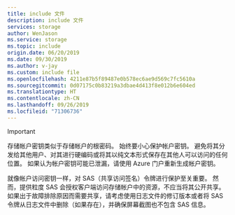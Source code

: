 ```yaml
---
title: include 文件
description: include 文件
services: storage
author: WenJason
ms.service: storage
ms.topic: include
origin.date: 06/20/2019
ms.date: 09/30/2019
ms.author: v-jay
ms.custom: include file
ms.openlocfilehash: 4211e87b5f89487e0b578ec6ae9d569c7fc5610a
ms.sourcegitcommit: 0d07175c0b83219a3dbae4d413f8e012b6e604ed
ms.translationtype: HT
ms.contentlocale: zh-CN
ms.lasthandoff: 09/26/2019
ms.locfileid: "71306736"
---
```

> [!IMPORTANT]
> 存储帐户密钥类似于存储帐户的根密码。 始终要小心保护帐户密钥。 避免将其分发给其他用户、对其进行硬编码或将其以纯文本形式保存在其他人可以访问的任何位置。 如果认为帐户密钥可能已泄漏，请使用 Azure 门户重新生成帐户密钥。
>
> 就像帐户访问密钥一样，对 SAS（共享访问签名）令牌进行保护至关重要。 然而，提供粒度 SAS 会授权客户端访问存储帐户中的资源，不应当将其公开共享。 如果出于故障排除原因而需要共享，请考虑使用日志文件的修订版本或者将 SAS 令牌从日志文件中删除（如果存在），并确保屏幕截图也不包含 SAS 信息。

